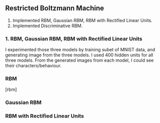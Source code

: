 ## Restricted Boltzmann Machine

1. Implemented RBM, Gaussian RBM, RBM with Rectified Linear Units.
2. Implemented Discriminative RBM.

### 1. RBM, Gaussian RBM, RBM with Rectified Linear Units
I experimented those three models by training subet of MNIST data, and generating image from
the three models.
I used 400 hidden units for all three models. From the generated images
from each model, I could see their characters/behaviour.

### RBM
[rbm] 


### Gaussian RBM


### RBM with Rectified Linear Units



